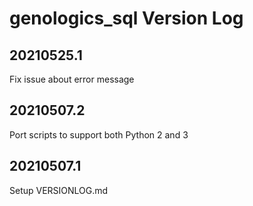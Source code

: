 # genologics_sql Version Log

## 20210525.1
Fix issue about error message

## 20210507.2
Port scripts to support both Python 2 and 3

## 20210507.1
Setup VERSIONLOG.md
